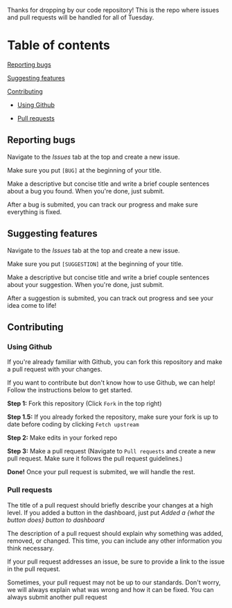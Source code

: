Thanks for dropping by our code repository! This is the repo where issues and pull requests will be handled for all of Tuesday.

# Table of contents

[Reporting bugs](#Reporting-bugs)

[Suggesting features](#Suggesting-features)

[Contributing](#Contributing)

 - [Using Github](#Using-Github)
  
 - [Pull requests](#Pull-requests)

&NewLine;

## Reporting bugs

Navigate to the *Issues* tab at the top and create a new issue.

Make sure you put `[BUG]` at the beginning of your title.

Make a descriptive but concise title and write a brief couple sentences about a bug you found.
When you're done, just submit. 

After a bug is submited, you can track our progress and make sure everything is fixed.

&NewLine;

## Suggesting features

Navigate to the *Issues* tab at the top and create a new issue.

Make sure you put `[SUGGESTION]` at the beginning of your title.

Make a descriptive but concise title and write a brief couple sentences about your suggestion.
When you're done, just submit. 

After a suggestion is submited, you can track out progress and see your idea come to life!

&NewLine;

## Contributing

### Using Github

If you're already familiar with Github, you can fork this repository and make a pull request with your changes.

If you want to contribute but don't know how to use Github, we can help! Follow the instructions below to get started.

**Step 1:** Fork this repository (Click `Fork` in the top right)

**Step 1.5:** If you already forked the repository, make sure your fork is up to date before coding by clicking `Fetch upstream`

**Step 2:** Make edits in your forked repo

**Step 3:** Make a pull request (Navigate to `Pull requests` and create a new pull request. Make sure it follows the pull request guidelines.)

**Done!** Once your pull request is submited, we will handle the rest.

### Pull requests

The title of a pull request should briefly describe your changes at a high level.
If you added a button in the dashboard, just put *Added a {what the button does} button to dashboard*

The description of a pull request should explain why something was added, removed, or changed.
This time, you can include any other information you think necessary.

If your pull request addresses an issue, be sure to provide a link to the issue in the pull request.

Sometimes, your pull request may not be up to our standards.
Don't worry, we will always explain what was wrong and how it can be fixed.
You can always submit another pull request
